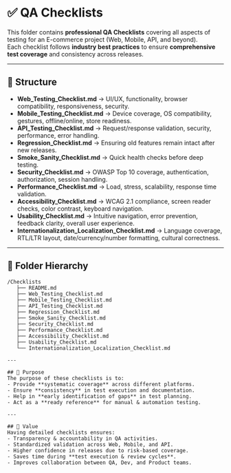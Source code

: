 # ✅ QA Checklists

This folder contains **professional QA Checklists** covering all aspects of testing for an E-commerce project (Web, Mobile, API, and beyond).  
Each checklist follows **industry best practices** to ensure **comprehensive test coverage** and consistency across releases.

---

## 📂 Structure
- **Web_Testing_Checklist.md** → UI/UX, functionality, browser compatibility, responsiveness, security.  
- **Mobile_Testing_Checklist.md** → Device coverage, OS compatibility, gestures, offline/online, store readiness.  
- **API_Testing_Checklist.md** → Request/response validation, security, performance, error handling.  
- **Regression_Checklist.md** → Ensuring old features remain intact after new releases.  
- **Smoke_Sanity_Checklist.md** → Quick health checks before deep testing.  
- **Security_Checklist.md** → OWASP Top 10 coverage, authentication, authorization, session handling.  
- **Performance_Checklist.md** → Load, stress, scalability, response time validation.  
- **Accessibility_Checklist.md** → WCAG 2.1 compliance, screen reader checks, color contrast, keyboard navigation.  
- **Usability_Checklist.md** → Intuitive navigation, error prevention, feedback clarity, overall user experience.  
- **Internationalization_Localization_Checklist.md** → Language coverage, RTL/LTR layout, date/currency/number formatting, cultural correctness.  

---

## 📁 Folder Hierarchy
```plaintext
/Checklists
   ├── README.md
   ├── Web_Testing_Checklist.md
   ├── Mobile_Testing_Checklist.md
   ├── API_Testing_Checklist.md
   ├── Regression_Checklist.md
   ├── Smoke_Sanity_Checklist.md
   ├── Security_Checklist.md
   ├── Performance_Checklist.md
   ├── Accessibility_Checklist.md
   ├── Usability_Checklist.md
   └── Internationalization_Localization_Checklist.md

---

## 🎯 Purpose
The purpose of these checklists is to:  
- Provide **systematic coverage** across different platforms.  
- Ensure **consistency** in test execution and documentation.  
- Help in **early identification of gaps** in test planning.  
- Act as a **ready reference** for manual & automation testing.

---

## 📌 Value
Having detailed checklists ensures:  
- Transparency & accountability in QA activities.  
- Standardized validation across Web, Mobile, and API.  
- Higher confidence in releases due to risk-based coverage.  
- Saves time during **test execution & review cycles**.
- Improves collaboration between QA, Dev, and Product teams.

